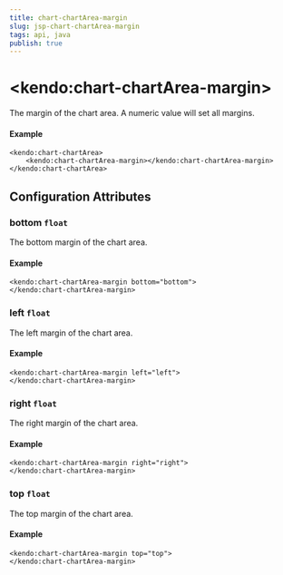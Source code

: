 ```yaml
---
title: chart-chartArea-margin
slug: jsp-chart-chartArea-margin
tags: api, java
publish: true
---
```


# \<kendo:chart-chartArea-margin\>

The margin of the chart area. A numeric value will set all margins.

#### Example
    <kendo:chart-chartArea>
        <kendo:chart-chartArea-margin></kendo:chart-chartArea-margin>
    </kendo:chart-chartArea>

## Configuration Attributes

### bottom `float`

The bottom margin of the chart area.

#### Example
    <kendo:chart-chartArea-margin bottom="bottom">
    </kendo:chart-chartArea-margin>

### left `float`

The left margin of the chart area.

#### Example
    <kendo:chart-chartArea-margin left="left">
    </kendo:chart-chartArea-margin>

### right `float`

The right margin of the chart area.

#### Example
    <kendo:chart-chartArea-margin right="right">
    </kendo:chart-chartArea-margin>

### top `float`

The top margin of the chart area.

#### Example
    <kendo:chart-chartArea-margin top="top">
    </kendo:chart-chartArea-margin>

 
